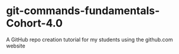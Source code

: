 # git-commands-fundamentals-Cohort-4.0
A GitHub repo creation tutorial for my students using the github.com website
